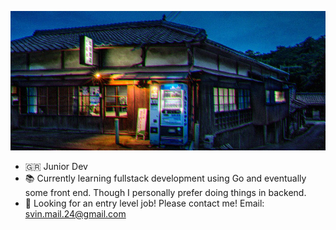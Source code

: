 ![banner](./banner.jpg)

- 🇬🇷 Junior Dev
- 📚 Currently learning fullstack development using Go and eventually some front end. Though I personally prefer doing things in backend.
- 💼 Looking for an entry level job! Please contact me! Email: svin.mail.24@gmail.com

<!--
**SViN24/SViN24** is a ✨ _special_ ✨ repository because its `README.md` (this file) appears on your GitHub profile.

Here are some ideas to get you started:

- 🔭 I’m currently working on ...
- 🌱 I’m currently learning ...
- 👯 I’m looking to collaborate on ...
- 🤔 I’m looking for help with ...
- 💬 Ask me about ...
- 📫 How to reach me: ...
- 😄 Pronouns: ...
- ⚡ Fun fact: ...
-->
